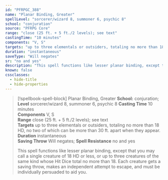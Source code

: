 ```yaml
---
id: "PFRPGC_388"
name: "Planar Binding, Greater"
spellLevel: "sorcerer/wizard 8, summoner 6, psychic 8"
school: "conjuration"
source: "PFRPG Core"
range: "close (25 ft. + 5 ft./2 levels); see text"
castingTime: "10 minutes"
components: "V, S"
targets: "up to three elementals or outsiders, totaling no more than 18 HD, no two of which can be more than 30 ft. apart when they appear."
duration: "instantaneous"
saveType: "Will negates"
sr: "no and yes"
description: "This spell functions like lesser planar binding, except that you may call a single creature of 18 HD or less, or up to three creatures of the same kind whose Hit Dice total no more than 18. Each creature gets a saving throw, makes an independent attempt to escape, and must be individually persuaded to aid you."
known: false
cssclasses:
  - hide-title
  - hide-properties
---
```


> [!spellbook-spell-block] Planar Binding, Greater
> **School:** conjuration; **Level** sorcerer/wizard 8, summoner 6, psychic 8
> **Casting Time** 10 minutes  
> **Components** V, S  
> **Range** close (25 ft. + 5 ft./2 levels); see text  
> **Targets** up to three elementals or outsiders, totaling no more than 18 HD, no two of which can be more than 30 ft. apart when they appear.  
> **Duration** instantaneous  
> **Saving Throw** Will negates; **Spell Resistance** no and yes
> 
> This spell functions like lesser planar binding, except that you may call a single creature of 18 HD or less, or up to three creatures of the same kind whose Hit Dice total no more than 18. Each creature gets a saving throw, makes an independent attempt to escape, and must be individually persuaded to aid you.